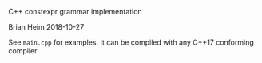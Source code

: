 C++ constexpr grammar implementation

Brian Heim 2018-10-27

See `main.cpp` for examples. It can be compiled with any C++17 conforming compiler.
